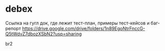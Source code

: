 # debex

  Cсылка на гугл док, где лежит тест-план,  примеры тест-кейсов и баг-репорт 
  https://drive.google.com/drive/folders/1n89EgoNtrFnccG-Q5tWdvZ7dbozXSbN2?usp=sharing
  
  br2
